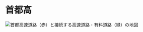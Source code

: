 # 首都高

![首都高速道路（赤）と接続する高速道路・有料道路（緑）の地図](https://upload.wikimedia.org/wikipedia/commons/thumb/e/e4/Tokyo_Metropolitan_Expressway_map-ja.svg/834px-Tokyo_Metropolitan_Expressway_map-ja.svg.png?20100430235818)